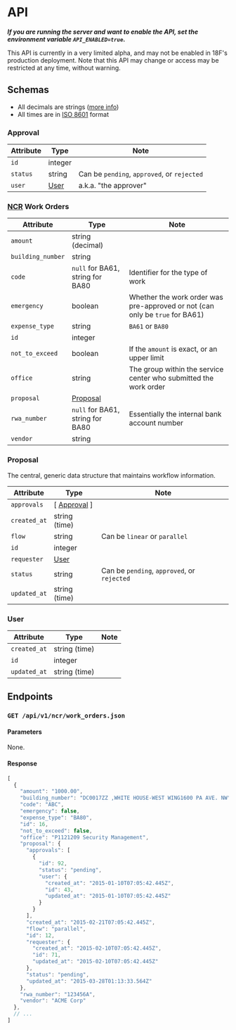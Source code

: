 # API

***If you are running the server and want to enable the API, set the environment variable `API_ENABLED=true`.***

This API is currently in a very limited alpha, and may not be enabled in 18F's production deployment. Note that this API may change or access may be restricted at any time, without warning.

## Schemas

* All decimals are strings ([more info](https://github.com/rails-api/active_model_serializers/issues/202))
* All times are in [ISO 8601](http://en.wikipedia.org/wiki/ISO_8601) format

### Approval

Attribute | Type | Note
--- | --- | ---
`id` | integer |
`status` | string | Can be `pending`, `approved`, or `rejected`
`user` | [User](#user) | a.k.a. "the approver"

### [NCR](overview.md#national-capitol-region-ncr-service-centers) Work Orders

Attribute | Type | Note
--- | --- | ---
`amount` | string (decimal) |
`building_number` | string |
`code` | `null` for BA61, string for BA80 | Identifier for the type of work
`emergency` | boolean | Whether the work order was pre-approved or not (can only be `true` for BA61)
`expense_type` | string | `BA61` or `BA80`
`id` | integer |
`not_to_exceed` | boolean | If the `amount` is exact, or an upper limit
`office` | string | The group within the service center who submitted the work order
`proposal` | [Proposal](#proposal) |
`rwa_number` | `null` for BA61, string for BA80 | Essentially the internal bank account number
`vendor` | string |

### Proposal

The central, generic data structure that maintains workflow information.

Attribute | Type | Note
--- | --- | ---
`approvals` | [ [Approval](#approval) ] |
`created_at` | string (time) |
`flow` | string | Can be `linear` or `parallel`
`id` | integer |
`requester` | [User](#user) |
`status` | string | Can be `pending`, `approved`, or `rejected`
`updated_at` | string (time) |

### User

Attribute | Type | Note
--- | --- | ---
`created_at` | string (time) |
`id` | integer |
`updated_at` | string (time) |

## Endpoints

### `GET /api/v1/ncr/work_orders.json`

#### Parameters

None.

#### Response

```javascript
[
  {
    "amount": "1000.00",
    "building_number": "DC0017ZZ ,WHITE HOUSE-WEST WING1600 PA AVE. NW",
    "code": "ABC",
    "emergency": false,
    "expense_type": "BA80",
    "id": 16,
    "not_to_exceed": false,
    "office": "P1121209 Security Management",
    "proposal": {
      "approvals": [
        {
          "id": 92,
          "status": "pending",
          "user": {
            "created_at": "2015-01-10T07:05:42.445Z",
            "id": 43,
            "updated_at": "2015-01-10T07:05:42.445Z"
          }
        }
      ],
      "created_at": "2015-02-21T07:05:42.445Z",
      "flow": "parallel",
      "id": 12,
      "requester": {
        "created_at": "2015-02-10T07:05:42.445Z",
        "id": 71,
        "updated_at": "2015-02-10T07:05:42.445Z"
      },
      "status": "pending",
      "updated_at": "2015-03-28T01:13:33.564Z"
    },
    "rwa_number": "123456A",
    "vendor": "ACME Corp"
  },
  // ...
]
```
